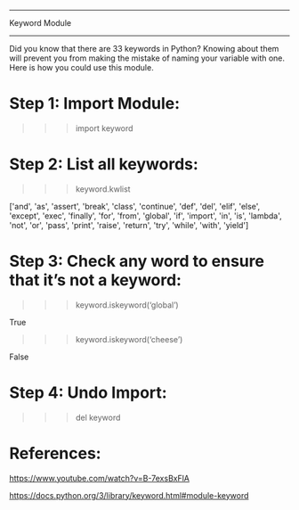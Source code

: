 
**************
Keyword Module
**************

Did you know that there are 33 keywords in Python?
Knowing about them will prevent you from making the mistake of naming your variable with one.
Here is how you could use this module.


Step 1: Import Module:
======================

>>> import keyword

Step 2: List all keywords:
==========================

>>> keyword.kwlist

['and', 'as', 'assert', 'break', 'class', 'continue', 'def', 'del', 'elif', 'else', 'except', 'exec', 'finally', 'for', 'from', 'global', 'if', 'import', 'in', 'is', 'lambda', 'not', 'or', 'pass', 'print', 'raise', 'return', 'try', 'while', 'with', 'yield']

Step 3: Check any word to ensure that it’s not a keyword:
=========================================================

>>> keyword.iskeyword(‘global’)

True

>>> keyword.iskeyword(‘cheese’)

False

Step 4: Undo Import:
====================

>>> del keyword



References:
==========
https://www.youtube.com/watch?v=B-7exsBxFlA

https://docs.python.org/3/library/keyword.html#module-keyword
